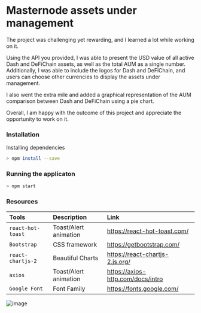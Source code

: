 # Masternode assets under management

The project was challenging yet rewarding, and I learned a lot while working on it.

Using the API you provided, I was able to present the USD value of all active Dash and DeFiChain assets, as well as the total AUM as a single number. Additionally, I was able to include the logos for Dash and DeFiChain, and users can choose other currencies to display the assets under management.

I also went the extra mile and added a graphical representation of the AUM comparison between Dash and DeFiChain using a pie chart.

Overall, I am happy with the outcome of this project and appreciate the opportunity to work on it. 

### Installation
Installing dependencies 
```sh
> npm install --save
```

### Running the applicaton
```sh
> npm start
```


### Resources
| Tools | Description | Link |
| :---         |     :---      |    :--- |
| `react-hot-toast`     | Toast/Alert animation       | https://react-hot-toast.com/     |
| `Bootstrap`   | CSS framework    | https://getbootstrap.com/   |
| `react-chartjs-2`   | Beautiful Charts    | https://react-chartjs-2.js.org/    |
| `axios`     | Toast/Alert animation       | https://axios-http.com/docs/intro      |
| `Google Font`     | Font Family     | https://fonts.google.com/      |


![image](https://user-images.githubusercontent.com/57522674/223159192-4a2bb774-8936-4028-b49b-7f12cd392fae.png)

